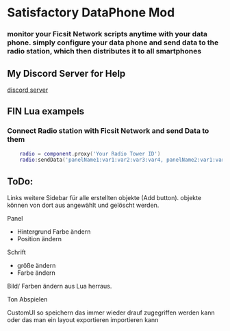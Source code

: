 
# Satisfactory DataPhone Mod 


### monitor your Ficsit Network scripts anytime with your data phone. simply configure your data phone and send data to the radio station, which then distributes it to all smartphones

## My Discord Server for Help
[discord server](https://discord.gg/mZRpZTb) 



## FIN Lua exampels

### Connect Radio station with Ficsit Network and send Data to them
```lua
    radio = component.proxy('Your Radio Tower ID')
    radio:sendData('panelName1:var1:var2:var3:var4, panelName2:var1:var2:var3:var4')
```



## ToDo: 

Links weitere Sidebar für alle erstellten objekte (Add button). objekte können von dort aus angewählt und gelöscht werden.

Panel
 - Hintergrund Farbe ändern
 - Position ändern
 

Schrift
 - größe ändern
 - Farbe ändern

Bild/ Farben ändern aus Lua herraus. 

Ton Abspielen

CustomUI so speichern das immer wieder drauf zugegriffen werden kann 
oder das man ein layout exportieren importieren kann 

